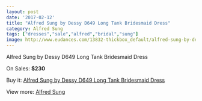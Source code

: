 ```yaml
---
layout: post
date: '2017-02-12'
title: "Alfred Sung by Dessy D649 Long Tank Bridesmaid Dress"
category: Alfred Sung
tags: ["dresses","sale","alfred","bridal","sung"]
image: http://www.eudances.com/13832-thickbox_default/alfred-sung-by-dessy-d649-long-tank-bridesmaid-dress.jpg
---
```

Alfred Sung by Dessy D649 Long Tank Bridesmaid Dress

On Sales: **$230**
<a href="https://www.eudances.com/en/alfred-sung/4157-alfred-sung-by-dessy-d649-long-tank-bridesmaid-dress.html"><amp-img layout="responsive" width="600" height="600" src="//www.eudances.com/13832-thickbox_default/alfred-sung-by-dessy-d649-long-tank-bridesmaid-dress.jpg" alt="Alfred Sung by Dessy D649 Long Tank Bridesmaid Dress 0" /></a>
<a href="https://www.eudances.com/en/alfred-sung/4157-alfred-sung-by-dessy-d649-long-tank-bridesmaid-dress.html"><amp-img layout="responsive" width="600" height="600" src="//www.eudances.com/13833-thickbox_default/alfred-sung-by-dessy-d649-long-tank-bridesmaid-dress.jpg" alt="Alfred Sung by Dessy D649 Long Tank Bridesmaid Dress 1" /></a>
<a href="https://www.eudances.com/en/alfred-sung/4157-alfred-sung-by-dessy-d649-long-tank-bridesmaid-dress.html"><amp-img layout="responsive" width="600" height="600" src="//www.eudances.com/13834-thickbox_default/alfred-sung-by-dessy-d649-long-tank-bridesmaid-dress.jpg" alt="Alfred Sung by Dessy D649 Long Tank Bridesmaid Dress 2" /></a>
<a href="https://www.eudances.com/en/alfred-sung/4157-alfred-sung-by-dessy-d649-long-tank-bridesmaid-dress.html"><amp-img layout="responsive" width="600" height="600" src="//www.eudances.com/13835-thickbox_default/alfred-sung-by-dessy-d649-long-tank-bridesmaid-dress.jpg" alt="Alfred Sung by Dessy D649 Long Tank Bridesmaid Dress 3" /></a>

Buy it: [Alfred Sung by Dessy D649 Long Tank Bridesmaid Dress](https://www.eudances.com/en/alfred-sung/4157-alfred-sung-by-dessy-d649-long-tank-bridesmaid-dress.html "Alfred Sung by Dessy D649 Long Tank Bridesmaid Dress")

View more: [Alfred Sung](https://www.eudances.com/en/52-alfred-sung "Alfred Sung")